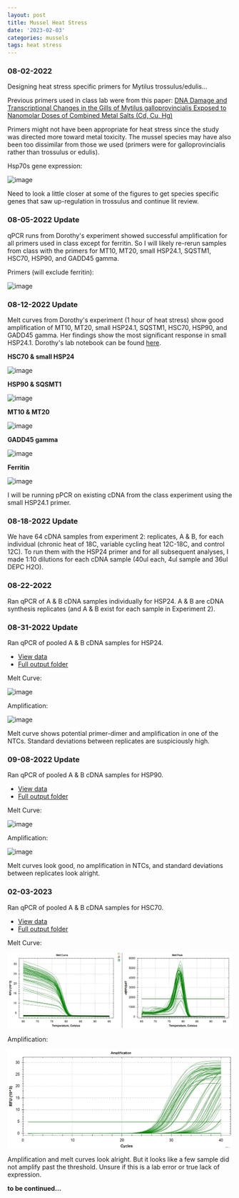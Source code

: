 ```yaml
---
layout: post
title: Mussel Heat Stress
date: '2023-02-03'
categories: mussels
tags: heat stress
---
```


### 08-02-2022
Designing heat stress specific primers for Mytilus trossulus/edulis…

Previous primers used in class lab were from this paper: [DNA Damage and Transcriptional Changes in the Gills of Mytilus galloprovincialis Exposed to Nanomolar Doses of Combined Metal Salts (Cd, Cu, Hg)](https://journals.plos.org/plosone/article?id=10.1371/journal.pone.0054602#pone.0054602-Livak1)

Primers might not have been appropriate for heat stress since the study was directed more toward metal toxicity. The mussel species may have also been too dissimilar from those we used (primers were for galloprovincialis rather than trossulus or edulis).

<!---Currently looking at [this](https://cob.silverchair-cdn.com/cob/content_public/journal/jeb/213/20/10.1242_jeb.046094/3/3548.pdf?Expires=1662675798&Signature=yRo3Amp2FmeLdu6th0ysrMrBJO3ai3txBJOVHYyQOf41WC-082GbJnwM7gogrwiXX-S9WbqCzYV3NtWoVsghPmwnFQ0Crr4tzIHZKdlWp-4bqv5JxcMsl004fh9A2St3kfLDusO9ilkQV~1UjfCshuQMTwyptW0cLuWVywDa~LbBKfPZruEA~AXr0S9AZuT5-XCsKH-pabvUXERTaXoNcpnFNvtM3ewkOP3jY~uJhmcu1mWN8TlN-eC-Pzj00FPb-K9pzOB~OGSNKTEz1rqZM8pAD8Um5XID2PBhFrm3gjhAPELVvLBvHh6l8qIALNO-hHMLnT5MTDwEMaYfWVrrDg__&Key-Pair-Id=APKAIE5G5CRDK6RD3PGA) publication comparing differences in expression after acute heat stress between galloprovincialis and trossulus. Seems like some common players are the same between the two, like Hsp70s, Hsp90, Hsp60, DnaJ and chaperonin TCP1.-->

Hsp70s gene expression:

![image](https://raw.githubusercontent.com/zbengt/zbengt.github.io/master/assets/img/Mussel_HeatStress_Primers_Hsp70s.png)

Need to look a little closer at some of the figures to get species specific genes that saw up-regulation in trossulus and continue lit review.

### 08-05-2022 Update
qPCR runs from Dorothy's experiment showed successful amplification for all primers used in class except for ferritin. So I will likely re-rerun samples from class with the primers for MT10, MT20, small HSP24.1, SQSTM1, HSC70, HSP90, and GADD45 gamma.

Primers (will exclude ferritin):

![image](https://raw.githubusercontent.com/zbengt/zbengt.github.io/master/assets/img/FISH541_Mussel_HeatStress_Primers.png)

### 08-12-2022 Update
Melt curves from Dorothy's experiment (1 hour of heat stress) show good amplification of MT10, MT20, small HSP24.1, SQSTM1, HSC70, HSP90, and GADD45 gamma. Her findings show the most significant response in small HSP24.1. Dorothy's lab notebook can be found [here](https://genefish.wordpress.com/author/dorolar/).

**HSC70 & small HSP24**

![image](https://raw.githubusercontent.com/zbengt/zbengt.github.io/master/assets/img/Mussel_HeatStress_HSC70-sHSP24.png)

**HSP90 & SQSMT1**

![image](https://raw.githubusercontent.com/zbengt/zbengt.github.io/master/assets/img/Mussel_HeatStress_HSP90-SQSMT1.png)

**MT10 & MT20**

![image](https://raw.githubusercontent.com/zbengt/zbengt.github.io/master/assets/img/Mussel_HeatStress_MT10-MT20.png)

**GADD45 gamma**

![image](https://raw.githubusercontent.com/zbengt/zbengt.github.io/master/assets/img/Mussel_HeatStress_GADD45.png)

**Ferritin**

![image](https://raw.githubusercontent.com/zbengt/zbengt.github.io/master/assets/img/Mussel_HeatStress_Ferritin.png)

I will be running pPCR on existing cDNA from the class experiment using the small HSP24.1 primer.

### 08-18-2022 Update
We have 64 cDNA samples from experiment 2: replicates, A & B, for each individual (chronic heat of 18C, variable cycling heat 12C-18C, and control 12C). To run them with the HSP24 primer and for all subsequent analyses, I made 1:10 dilutions for each cDNA sample (40ul each, 4ul sample and 36ul DEPC H2O).

### 08-22-2022
Ran qPCR of A & B cDNA samples individually for HSP24. A & B are cDNA synthesis replicates (and A & B exist for each sample in Experiment 2).



### 08-31-2022 Update
Ran qPCR of pooled A & B cDNA samples for HSP24.

* [View data](https://docs.google.com/spreadsheets/d/1R94cfE804rsnnVULtMr3EdcrVhbc-2Zd813JzGFxB_8/edit?usp=sharing)
* [Full output folder](https://drive.google.com/drive/folders/1MGApIrCIWjuW92qNg4fLl7E1hM4wGON4?usp=sharing)

Melt Curve:

![image](https://raw.githubusercontent.com/zbengt/zbengt.github.io/master/assets/img/Mussel%20qPCR/08-31-2022/melt_curve.png)


Amplification:

![image](https://raw.githubusercontent.com/zbengt/zbengt.github.io/master/assets/img/Mussel%20qPCR/08-31-2022/amplification.png)

Melt curve shows potential primer-dimer and amplification in one of the NTCs. Standard deviations between replicates are suspiciously high. 

### 09-08-2022 Update
Ran qPCR of pooled A & B cDNA samples for HSP90.

* [View data](https://docs.google.com/spreadsheets/d/16AAFDXpL_6WE68svOdyC5H9ZU2gKQ5so9CqVwPqklgY/edit?usp=sharing)
* [Full output folder](https://drive.google.com/drive/folders/1PrBuZzbUfCa5KAIEYYW_ox13woH1kHVs?usp=sharing)

Melt Curve:

![image](https://raw.githubusercontent.com/zbengt/zbengt.github.io/master/assets/img/Mussel%20qPCR/09-08-2022/melt_curve.png)

Amplification:

![image](https://raw.githubusercontent.com/zbengt/zbengt.github.io/master/assets/img/Mussel%20qPCR/09-08-2022/amplification.png)

Melt curves look good, no amplification in NTCs, and standard deviations between replicates look alright.

### 02-03-2023
Ran qPCR of pooled A & B cDNA samples for HSC70.

* [View data](https://docs.google.com/spreadsheets/d/16kjD6BuVVwsxfIY6d8jgsLSxVCi9YhBxADghZGpgMoA/edit?usp=share_link)
* [Full output folder](https://drive.google.com/drive/folders/1N--jg2wt-D6N4lKfaxxE6AT-8rkHuHIL?usp=share_link)

Melt Curve:

![image](https://github.com/zbengt/zbengt.github.io/blob/master/assets/img/Mussel%20qPCR/02-03-2023/MeltCurve.jpg?raw=true)

Amplification:

![image](https://github.com/zbengt/zbengt.github.io/blob/master/assets/img/Mussel%20qPCR/02-03-2023/Amplification.jpg?raw=true)

Amplification and melt curves look alright. But it looks like a few sample did not amplify past the threshold. Unsure if this is a lab error or true lack of expression.




**to be continued…**
